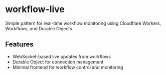 # workflow-live

Simple pattern for real-time workflow monitoring using Cloudflare Workers, Workflows, and Durable Objects.

## Features
- WebSocket-based live updates from workflows
- Durable Object for connection management
- Minimal frontend for workflow control and monitoring